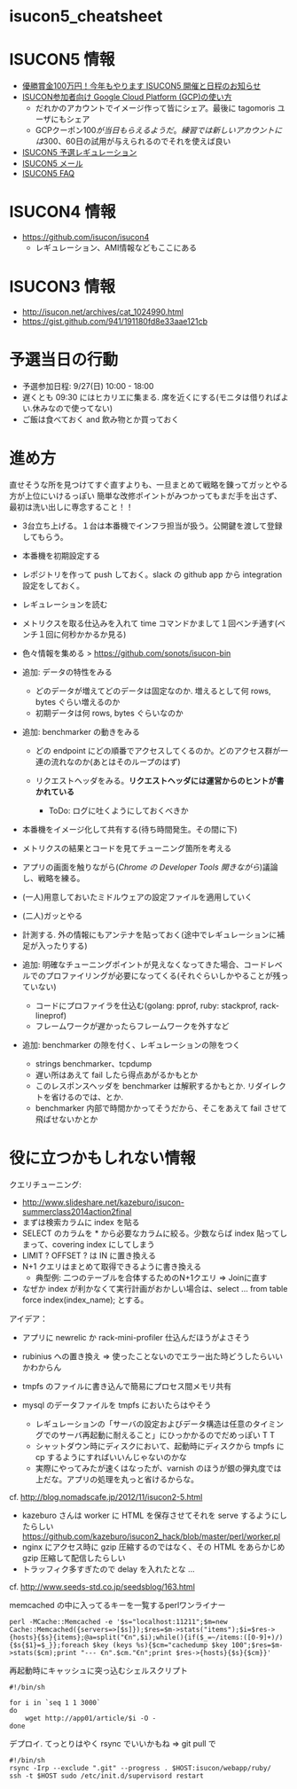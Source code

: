 isucon5_cheatsheet
===============

# ISUCON5 情報

- [優勝賞金100万円！今年もやります ISUCON5 開催と日程のお知らせ](http://isucon.net/archives/44132090.html)
- [ISUCON参加者向け Google Cloud Platform (GCP)の使い方](http://isucon.net/archives/45253058.html)
  - だれかのアカウントでイメージ作って皆にシェア。最後に tagomoris ユーザにもシェア
  - GCPクーポン$100が当日もらえるようだ。練習では新しいアカウントには$300、60日の試用が与えられるのでそれを使えば良い
- [ISUCON5 予選レギュレーション](http://isucon.net/archives/45347574.html)
- [ISUCON5 メール](https://gist.github.com/tnmt/4c7ffed96c2d9c213eaa)
- [ISUCON5 FAQ](https://gist.github.com/941/f11e4c85ebca0cb3d307)

# ISUCON4 情報

- https://github.com/isucon/isucon4
  - レギュレーション、AMI情報などもここにある

# ISUCON3 情報

- http://isucon.net/archives/cat_1024990.html
- https://gist.github.com/941/191180fd8e33aae121cb

# 予選当日の行動

- 予選参加日程: 9/27(日) 10:00 - 18:00
- 遅くとも 09:30 にはヒカリエに集まる. 席を近くにする(モニタは借りればよい.休みなので使ってない)
- ご飯は食べておく and 飲み物とか買っておく

# 進め方

直せそうな所を見つけてすぐ直すよりも、一旦まとめて戦略を錬ってガッとやる方が上位にいけるっぽい
簡単な改修ポイントがみつかってもまだ手を出さず、最初は洗い出しに専念すること！！

- 3台立ち上げる。１台は本番機でインフラ担当が扱う。公開鍵を渡して登録してもらう。
- 本番機を初期設定する
- レポジトリを作って push しておく。slack の github app から integration 設定をしておく。
- レギュレーションを読む
- メトリクスを取る仕込みを入れて time コマンドかまして１回ベンチ通す(ベンチ１回に何秒かかるか見る)

- 色々情報を集める > https://github.com/sonots/isucon-bin

- 追加: データの特性をみる

  - どのデータが増えてどのデータは固定なのか. 増えるとして何 rows, bytes ぐらい増えるのか
  - 初期データは何 rows, bytes ぐらいなのか

- 追加: benchmarker の動きをみる

  - どの endpoint にどの順番でアクセスしてくるのか。どのアクセス群が一連の流れなのか(あとはそのループのはず)
  - リクエストヘッダをみる。**リクエストヘッダには運営からのヒントが書かれている**
  
    -  ToDo: ログに吐くようにしておくべきか

- 本番機をイメージ化して共有する(待ち時間発生。その間に下)
- メトリクスの結果とコードを見てチューニング箇所を考える
- アプリの画面を触りながら(*Chrome の Developer Tools 開きながら*)議論し、戦略を練る。
- (一人)用意しておいたミドルウェアの設定ファイルを適用していく
- (二人)ガッとやる
- 計測する. 外の情報にもアンテナを貼っておく(途中でレギュレーションに補足が入ったりする)

- 追加: 明確なチューニングポイントが見えなくなってきた場合、コードレベルでのプロファイリングが必要になってくる(それぐらいしかやることが残っていない)

  - コードにプロファイラを仕込む(golang: pprof, ruby: stackprof, rack-lineprof)
  - フレームワークが遅かったらフレームワークを外すなど

- 追加: benchmarker の隙を付く、レギュレーションの隙をつく

  - strings benchmarker、tcpdump
  - 遅い所はあえて fail したら得点あがるかもとか
  - このレスポンスヘッダを benchmarker は解釈するかもとか. リダイレクトを省けるのでは、とか.
  - benchmarker 内部で時間かかってそうだから、そこをあえて fail させて飛ばせないかとか

# 役に立つかもしれない情報

クエリチューニング:

- http://www.slideshare.net/kazeburo/isucon-summerclass2014action2final
- まずは検索カラムに index を貼る
- SELECT のカラムを * から必要なカラムに絞る。少数ならば index 貼ってしまって、covering index にしてしまう
- LIMIT ? OFFSET ? は IN に置き換える
- N+1 クエリはまとめて取得できるように書き換える
  - 典型例: 二つのテーブルを合体するためのN+1クエリ => Joinに直す
- なぜか index が利かなくて実行計画がおかしい場合は、select ... from table force index(index_name); とする。


アイデア：

- アプリに newrelic か rack-mini-profiler 仕込んだほうがよさそう
- rubinius への置き換え => 使ったことないのでエラー出た時どうしたらいいかわからん
- tmpfs のファイルに書き込んで簡易にプロセス間メモリ共有
- mysql のデータファイルを tmpfs においたらはやそう

    - レギュレーションの「サーバの設定およびデータ構造は任意のタイミングでのサーバ再起動に耐えること」にひっかかるのでだめっぽい T T
    - シャットダウン時にディスクにおいて、起動時にディスクから tmpfs に cp するようにすればいいんじゃないのかな
    - 実際にやってみたが速くはなったが、varnish のほうが銀の弾丸度では上だな。アプリの処理を丸っと省けるからな。


cf. http://blog.nomadscafe.jp/2012/11/isucon2-5.html

- kazeburo さんは worker に HTML を保存させてそれを serve するようにしたらしい https://github.com/kazeburo/isucon2_hack/blob/master/perl/worker.pl
- nginx にアクセス時に gzip 圧縮するのではなく、その HTML をあらかじめ gzip 圧縮して配信したらしい 
- トラッフィク多すぎたので delay を入れたとな ...

cf. http://www.seeds-std.co.jp/seedsblog/163.html

memcached の中に入ってるキーを一覧するperlワンライナー

```
perl -MCache::Memcached -e '$s="localhost:11211";$m=new Cache::Memcached({servers=>[$s]});$res=$m->stats("items");$i=$res->{hosts}{$s}{items};@a=split("€n",$i);while(){if($_=~/items:([0-9]+)/){$s{$1}=$_}};foreach $key (keys %s){$cm="cachedump $key 100";$res=$m->stats($cm);print "--- €n".$cm."€n";print $res->{hosts}{$s}{$cm}}'
```

再起動時にキャッシュに突っ込むシェルスクリプト

```
#!/bin/sh

for i in `seq 1 1 3000`
do
    wget http://app01/article/$i -O -
done
```

デプロイ. てっとりはやく rsync でいいかもね => git pull で

```
#!/bin/sh
rsync -Irp --exclude ".git" --progress . $HOST:isucon/webapp/ruby/
ssh -t $HOST sudo /etc/init.d/supervisord restart
```
